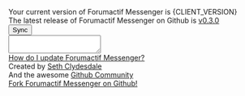 <div id="FAM-github-page" class="FAM-content-block">
  <div id="FAM-version-data" class="FAM-center">
    <div class="FAM-row">Your current version of Forumactif Messenger is <span id="FAM-version">{CLIENT_VERSION}</span><div>
    <div class="FAM-row">The latest release of Forumactif Messenger on Github is <a href="https://github.com/SethClydesdale/forumactif-messenger/releases/tag/v0.3.0"><span id="FAM-version-github">v0.3.0</span></a></div>
    <div id="FAM-version-status" class="FAM-row"><i class="fa fa-circle-o-notch fa-spin fa-2x fa-fw"></i></div>
  </div>

  <div id="FAM-version-sync">
    <div class="FAM-row"><button id="FAM-update" class="FAM-button" onclick="FAM.update()"><i class="fa fa-refresh"></i> Sync</button></div>
    <div class="FAM-row"><textarea id="FAM-update-code" class="FAM-inputbox" onclick="this.select()" readonly></textarea></div>
    <div class="FAM-row FAM-center"><a href="https://github.com/SethClydesdale/forumactif-messenger/wiki/Updating"><i class="fa fa-question-circle"></i> How do I update Forumactif Messenger?</a></div>
  </div>

  <div id="FAM-creator-info">
    <div class="FAM-row">Created by <a href="https://github.com/SethClydesdale">Seth Clydesdale</a></div>
    <div class="FAM-row">And the awesome <a href="https://github.com/SethClydesdale/forumactif-messenger/graphs/contributors">Github Community</a></div>
    <div class="FAM-row"><a href="https://github.com/SethClydesdale/forumactif-messenger"><i class="fa fa-github"></i> Fork Forumactif Messenger on Github!</a></div>
  </div>
</div>
